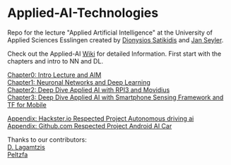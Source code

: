 # Applied-AI-Technologies

Repo for the lecture "Applied Artificial Intelligence" at the University of Applied Sciences Esslingen created by [Dionysios Satikidis](mailto:dionysios.satikidis@gmail.com) and [Jan Seyler](mailto:Jan.Seyler@gmail.com).

Check out the Applied-AI [Wiki](https://github.com/MrDio/Applied-AI-Technologies/wiki) for detailed Information. First start with the chapters and intro to NN and DL.

[Chapter0: Intro Lecture and AIM](https://github.com/MrDio/Applied-AI-Technologies/wiki)</br>
[Chapter1: Neuronal Networks and Deep Learning](https://github.com/MrDio/Smartphone-Sensing-Framework/wiki/Neuronal-Networks-&-Deep-Learning)</br>
[Chapter2: Deep Dive Applied AI with RPI3 and Movidius](https://github.com/MrDio/Applied-AI-Technologies/wiki/2.-AI-on-the-Raspberry-Pi-with-the-Movidius-Neural-Compute-Stick)</br>
[Chapter3: Deep Dive Applied AI with Smartphone Sensing Framework and TF for Mobile](https://github.com/MrDio/Applied-AI-Technologies/wiki/1.-AI-on-Smartphone-Sensing)</br>

[Appendix: Hackster.io Respected Project Autonomous driving ai](https://www.hackster.io/dhq/autonomous-driving-ai-for-donkey-car-garbage-collector-846c11)</br>
[Appendix: Github.com Respected Project Android AI Car](https://github.com/umadbro96/androidAICar)</br>

Thanks to our contributors:
</br>
[D. Lagamtzis](https://github.com/umadbro96)</br>
[Peltzfa](https://github.com/peltzefa/)

